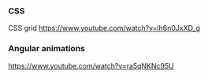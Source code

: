 ### CSS

CSS grid https://www.youtube.com/watch?v=lh6n0JxXD_g

### Angular animations

https://www.youtube.com/watch?v=ra5qNKNc95U
